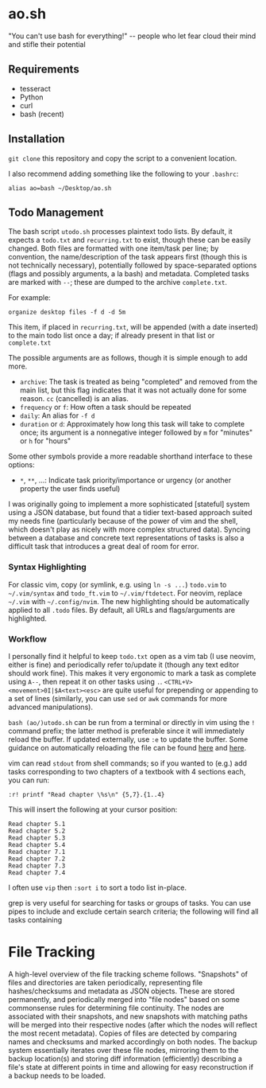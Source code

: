 # ao.sh

"You can't use bash for everything!" -- people who let fear cloud their mind and stifle their potential

## Requirements

- tesseract
- Python
- curl
- bash (recent)

## Installation

`git clone` this repository and copy the script to a convenient location.

I also recommend adding something like the following to your `.bashrc`:
```
alias ao=bash ~/Desktop/ao.sh
```


## Todo Management

The bash script `utodo.sh` processes plaintext todo lists. By default, it
expects a `todo.txt` and `recurring.txt` to exist, though these can be easily
changed. Both files are formatted with one item/task per line; by convention,
the name/description of the task appears first (though this is not technically
necessary), potentially followed by space-separated options (flags and possibly
arguments, a la bash) and metadata. Completed tasks are marked with `--`; these
are dumped to the archive `complete.txt`.

For example:

```
organize desktop files -f d -d 5m
```

This item, if placed in `recurring.txt`, will be appended (with a date
inserted) to the main todo list once a day; if already present in that list or
`complete.txt`

The possible arguments are as follows, though it is simple enough to add more.

- `archive`: The task is treated as being "completed" and removed from the main
  list, but this flag indicates that it was not actually done for some reason.
  `cc` (cancelled) is an alias.
- `frequency` or `f`: How often a task should be repeated
- `daily`: An alias for `-f d`
- `duration` or `d`: Approximately how long this task will take to complete
  once; its argument is a nonnegative integer followed by `m` for "minutes" or
  `h` for "hours"

Some other symbols provide a more readable shorthand interface to these options:

- `*`, `**`, ...: Indicate task priority/importance or urgency (or another
  property the user finds useful)

I was originally going to implement a more sophisticated [stateful] system
using a JSON database, but found that a tidier text-based approach suited my
needs fine (particularly because of the power of vim and the shell, which
doesn't play as nicely with more complex structured data). Syncing between a
database and concrete text representations of tasks is also a difficult task
that introduces a great deal of room for error.

### Syntax Highlighting

For classic vim, copy (or symlink, e.g. using `ln -s ...`) `todo.vim` to
`~/.vim/syntax` and `todo_ft.vim` to `~/.vim/ftdetect`. For neovim, replace
`~/.vim` with `~/.config/nvim`. The new highlighting should be automatically
applied to all `.todo` files. By default, all URLs and flags/arguments are
highlighted.

### Workflow

I personally find it helpful to keep `todo.txt` open as a vim tab (I use
neovim, either is fine) and periodically refer to/update it (though any text
editor should work fine). This makes it very ergonomic to mark a task as
complete using `A--`, then repeat it on other tasks using `.`.
`<CTRL+V><movement>0I|$A<text><esc>` are quite useful for prepending or
appending to a set of lines (similarly, you can use `sed` or `awk` commands for
more advanced manipulations).

`bash (ao/)utodo.sh` can be run from a terminal or directly in vim using the
`!` command prefix; the latter method is preferable since it will immediately
reload the buffer. If updated externally, use `:e` to update the buffer. Some
guidance on automatically reloading the file can be found
[here](https://superuser.com/questions/181377/auto-reloading-a-file-in-vim-as-soon-as-it-changes-on-disk)
and
[here](https://unix.stackexchange.com/questions/149209/refresh-changed-content-of-file-opened-in-vim/383044#383044).

vim can read `stdout` from shell commands; so if you wanted to (e.g.) add tasks
corresponding to two chapters of a textbook with 4 sections each, you can run:

```
:r! printf "Read chapter \%s\n" {5,7}.{1..4}
```

This will insert the following at your cursor position:

```
Read chapter 5.1
Read chapter 5.2
Read chapter 5.3
Read chapter 5.4
Read chapter 7.1
Read chapter 7.2
Read chapter 7.3
Read chapter 7.4
```

I often use `vip` then `:sort i` to sort a todo list in-place.

grep is very useful for searching for tasks or groups of tasks. You can use pipes to include and exclude certain search criteria; the following will find all tasks containing

# File Tracking

A high-level overview of the file tracking scheme follows. "Snapshots" of files and directories are taken periodically, representing file hashes/checksums and metadata as JSON objects. These are stored permanently, and periodically merged into "file nodes" based on some commonsense rules for determining file continuity. The nodes are associated with their snapshots, and new snapshots with matching paths will be merged into their respective nodes (after which the nodes will reflect the most recent metadata). Copies of files are detected by comparing names and checksums and marked accordingly on both nodes. The backup system essentially iterates over these file nodes, mirroring them to the backup location(s) and storing diff information (efficiently) describing a file's state at different points in time and allowing for easy reconstruction if a backup needs to be loaded.

